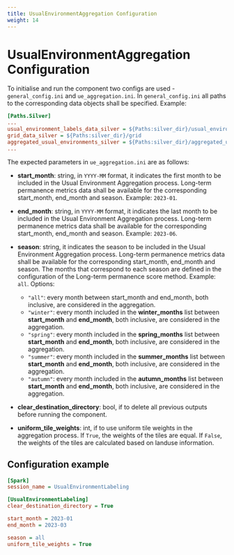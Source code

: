 ```yaml
---
title: UsualEnvironmentAggregation Configuration
weight: 14
---
```


# UsualEnvironmentAggregation Configuration
To initialise and run the component two configs are used - `general_config.ini` and `ue_aggregation.ini`. In `general_config.ini` all paths to the corresponding data objects shall be specified. Example:

```ini
[Paths.Silver]
...
usual_environment_labels_data_silver = ${Paths:silver_dir}/usual_environment_labels
grid_data_silver = ${Paths:silver_dir}/grid
aggregated_usual_environments_silver = ${Paths:silver_dir}/aggregated_usual_environment
...
```

The expected parameters in `ue_aggregation.ini` are as follows:

 - **start_month**: string, in `YYYY-MM` format, it indicates the first month to be included in the Usual Environment Aggregation process. Long-term permanence metrics data shall be available for the corresponding start_month, end_month and season. Example: `2023-01`.

 - **end_month**: string, in `YYYY-MM` format, it indicates the last month to be included in the Usual Environment Aggregation process. Long-term permanence metrics data shall be available for the corresponding start_month, end_month and season. Example: `2023-06`.

 - **season**: string, it indicates the season to be included in the Usual Environment Aggregation process. Long-term permanence metrics data shall be available for the corresponding start_month, end_month and season. The months that correspond to each season are defined in the configuration of the Long-term permanence score method. Example: `all`. Options:
    - `"all"`: every month between start_month and end_month, both inclusive, are considered in the aggregation.
    - `"winter"`: every month included in the **winter_months** list between **start_month** and **end_month**, both inclusive, are considered in the aggregation.
    - `"spring"`: every month included in the **spring_months** list between **start_month** and **end_month**, both inclusive, are considered in the aggregation.
    - `"summer"`: every month included in the **summer_months** list between **start_month** and **end_month**, both inclusive, are considered in the aggregation.
    - `"autumn"`: every month included in the **autumn_months** list between **start_month** and **end_month**, both inclusive, are considered in the aggregation.

 - **clear_destination_directory**: bool, if to delete all previous outputs before running the component.

 - **uniform_tile_weights**: int, if to use uniform tile weights in the aggregation process. If `True`, the weights of the tiles are equal. If `False`, the weights of the tiles are calculated based on landuse information.

## Configuration example

```ini
[Spark]
session_name = UsualEnvironmentLabeling

[UsualEnvironmentLabeling]
clear_destination_directory = True

start_month = 2023-01
end_month = 2023-03

season = all
uniform_tile_weights = True
```
